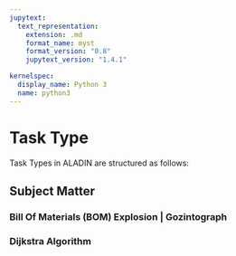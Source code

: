```yaml
---
jupytext:
  text_representation:
    extension: .md
    format_name: myst
    format_version: "0.8"
    jupytext_version: "1.4.1"

kernelspec:
  display_name: Python 3
  name: python3
---
```


# Task Type

Task Types in ALADIN are structured as follows:

## Subject Matter

### Bill Of Materials (BOM) Explosion | Gozintograph

### Dijkstra Algorithm
